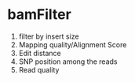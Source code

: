 # bamFilter

1. filter by insert size
2. Mapping quality/Alignment Score
3. Edit distance
4. SNP position among the reads
5. Read quality
